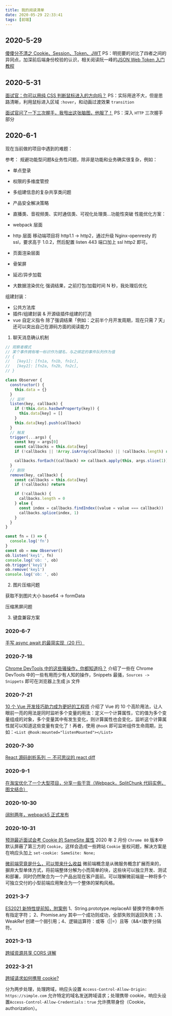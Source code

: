 ```yaml
---
title: 我的阅读清单
date: 2020-05-29 22:33:41
tags: [前端]
---
```


## 2020-5-29

[傻傻分不清之 Cookie、Session、Token、JWT](https://juejin.im/post/5e055d9ef265da33997a42cc)
PS：明扼要的对比了四者之间的异同点，加深前后端身份校验的认识，相关阅读阮一峰的[JSON Web Token 入门教程](http://www.ruanyifeng.com/blog/2018/07/json_web_token-tutorial.html)

## 2020-5-31

[面试官：你可以用纯 CSS 判断鼠标进入的方向吗？](https://mp.weixin.qq.com/s/nwH2mmxY0ugSSGM3OuEBoQ)
PS：实际用途不大，但是思路清晰，利用鼠标进入区域 `:hover`，和动画过渡效果 `transition`

[面试官问了一下三次握手，我甩出这张脑图，他服了！](https://mp.weixin.qq.com/s/xXHW_NZqF6qmi7JBB_mTEw)
PS：深入 `HTTP` 三次握手部分

## 2020-6-1

现在当前做的项目中遇到的难题：

参考：
规避功能型问题&业务性问题，除非是功能和业务确实很复杂，例如：

- 单点登录
- 权限的多维度管控
- 多组建信息的复杂共享类问题
- 产品安全解决策略
- 直播类、音视频类、实时通信类、可视化处理类...功能性突破
  性能优化方案：

- webpack 层面
- http 层面 移动端项目将 http1.1 -> http2，通过升级 Nginx-openresty 的 ssl，要求高于 1.0.2，然后配置 listen 443 端口加上 ssl http2 即可。
- 页面渲染层面
- 骨架屏
- 延迟/异步加载
- 大数据渲染优化
  强调结果，之前打包/加载时间 N 秒，我处理后优化

组建封装：

- 公共方法库
- 插件/组建封装 & 开源级插件组建的打造
- vue 自定义指令
  除了强调结果「例如：之前半个月开发周期，现在只需 7 天」还可以突出自己在源码方面的阅读能力

1. 聊天消息确认机制

```js
// 观察者模式
// 某个事件拥有唯一标识作为键名，与之绑定的事件队列作为值
// {
//   [key1]: [fn1a, fn1b, fn1c],
//   [key2]: [fn2a, fn2b, fn2c],
// }

class Observer {
  constructor() {
    this.data = {}
  }
  // 监听
  listen(key, callback) {
    if (!this.data.hasOwnProperty(key)) {
      this.data[key] = []
    }
    this.data[key].push(callback)
  }
  // 触发
  trigger(...args) {
    const key = args[0]
    const callbacks = this.data[key]
    if (!callbacks || !Array.isArray(callbacks) || !callbacks.length) return

    callbacks.forEach((callback) => callback.apply(this, args.slice(1)))
  }
  // 删除
  remove(key, callback) {
    const callbacks = this.data[key]
    if (!callbacks) return

    if (!callback) {
      callbacks.length = 0
    } else {
      const index = callbacks.findIndex((value = value === callback))
      callbacks.splice(index, 1)
    }
  }
}

const fn = () => {
  console.log('fn')
}
const ob = new Observer()
ob.listen('key1', fn)
console.log('ob: ', ob)
ob.trigger('key1')
ob.remove('key1')
console.log('ob: ', ob)
```

2. 图片压缩问题

获取不到图片大小
base64 -> formData

压缩黑屏问题

3. 键盘兼容方案

### 2020-6-7

[手写 async await 的最简实现（20 行）](https://juejin.im/post/5e79e841f265da5726612b6e)

### 2020-7-18

[Chrome DevTools 中的这些骚操作，你都知道吗？](https://mp.weixin.qq.com/s/CfzKwfiJ7AVnv6m7CEhAVg)
介绍了一些在 Chrome DevTools 中的一些有用而少有人知的操作，Snippets 最骚，`Sources -> Snippets` 即可在浏览器上生成 js 文件

### 2020-7-21

[10 个 Vue 开发技巧助力成为更好的工程师](https://juejin.im/post/5e8a9b1ae51d45470720bdfa) 介绍了 Vue 的 10 个高阶用法，让人眼前一亮的用法是同时监听多个变量的用法：定义一个计算属性，它的值为多个变量组成的对象，多个变量其中有发生变化，则计算属性也会变化，监听这个计算属性就可以知道这些变量有变化了！再者，使用 `@hook` 即可监听组件生命周期，比如：`<List @hook:mounted="listenMounted"></List>`

### 2020-7-30

[React 源码剖析系列 － 不可思议的 react diff](https://zhuanlan.zhihu.com/p/20346379)

### 2020-9-1

[在淘宝优化了一个大型项目，分享一些干货（Webpack，SplitChunk 代码实例，图文结合）](https://juejin.im/post/6844904183917871117)

### 2020-10-30

[阔别两年，webpack5 正式发布](https://mp.weixin.qq.com/s/sh7rcv6hdhYfWr1bv_ssbg)

### 2020-10-31

[预测最近面试会考 Cookie 的 SameSite 属性](https://juejin.im/post/6844904095711494151)
2020 年 2 月份 `Chrome 80` 版本中默认屏蔽了第三方的 `Cookie`，这样会造成一些跨站 `Cookie` 鉴权问题，解决方案是在响应头加上 `set-cookie: SameSite: None;`

[微前端究竟是什么，可以带来什么收益](https://juejin.cn/post/6893307922902679560) 微前端概念是从微服务概念扩展而来的，摒弃大型单体方式，将前端整体分解为小而简单的块，这些块可以独立开发、测试和部署，同时仍然聚合为一个产品出现在客户面前。可以理解微前端是一种将多个可独立交付的小型前端应用聚合为一个整体的架构风格。

### 2021-3-7

[ES2021 新特性提前知，附案例](https://juejin.cn/post/6914538946751889422) 1、String.prototype.replaceAll 替换字符串中所有指定字符； 2、Promise.any 其中一个成功则成功，全部失败则返回失败；3、WeakRef 创建一个弱引用；4、逻辑运算符：或等（||=）且等（&&=)数字分隔符。

### 2021-3-13

[跨域资源共享 CORS 详解](https://www.ruanyifeng.com/blog/2016/04/cors.html)

### 2022-3-21

[跨域请求如何携带 cookie?](https://juejin.cn/post/7066420545327218725)

分为两步处理，处理跨域，响应头设置 `Access-Control-Allow-Origin: https://simple.com` 允许特定的域名发送跨域请求；处理携带 cookie，响应头设置`Access-Control-Allow-Credentials：true` 允许携带身份（Cookie，authorization）。
